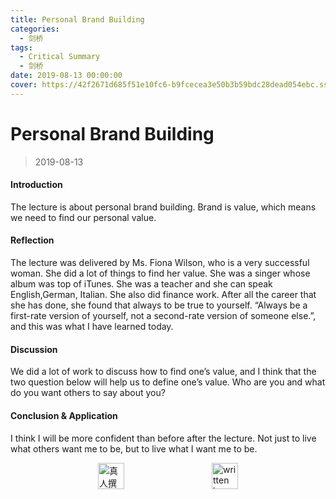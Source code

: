 ```yaml
---
title: Personal Brand Building
categories:
  - 剑桥
tags:
  - Critical Summary
  - 剑桥
date: 2019-08-13 00:00:00
cover: https://42f2671d685f51e10fc6-b9fcecea3e50b3b59bdc28dead054ebc.ssl.cf5.rackcdn.com/illustrations/personal_documents_cgj5.svg
---
```


# Personal Brand Building

> 2019-08-13

#### Introduction

The lecture is about personal brand building. Brand is value, which means we need to find our personal value. 

#### Reflection

The lecture was delivered by Ms. Fiona Wilson, who is a very successful woman. She did a lot of things to find her value. She was a singer whose album was top of iTunes. She was a teacher and she can speak English,German, Italian. She also did finance work. After all the career that she has done, she found that always to be true to yourself. “Always be a first-rate version of yourself, not a second-rate version of someone else.”, and this was what I have learned today.

#### Discussion

We did a lot of work to discuss how to find one’s value, and I think that the two question below will help us to define one’s value. Who are you and what do you want others to say about you?

#### Conclusion & Application

I think I will be more confident than before after the lecture. Not just to live what others want me to be, but to live what I want me to be.

<div style="display: flex;align-items: center;justify-content: space-evenly;">
  <img src="https://mirror.ghproxy.com/https://raw.githubusercontent.com/L1cardo/l1cardo.github.io/blog/themes/butterfly/source/img/notbyai_cn.png" alt="真人撰写" style="height: 42px;">
  <img src="https://mirror.ghproxy.com/https://raw.githubusercontent.com/L1cardo/l1cardo.github.io/blog/themes/butterfly/source/img/notbyai_en.png" alt="written by human" style="height: 42px;">
</div>
